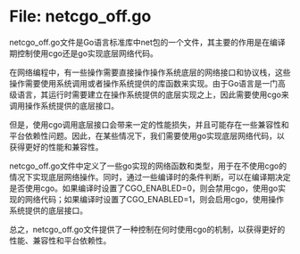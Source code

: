 # File: netcgo_off.go

netcgo_off.go文件是Go语言标准库中net包的一个文件，其主要的作用是在编译期控制使用cgo还是go实现底层网络代码。

在网络编程中，有一些操作需要直接操作操作系统底层的网络接口和协议栈，这些操作需要使用系统调用或者操作系统提供的库函数来实现。由于Go语言是一门高级语言，其运行时需要建立在操作系统提供的底层实现之上，因此需要使用cgo来调用操作系统提供的底层接口。

但是，使用cgo调用底层接口会带来一定的性能损失，并且可能存在一些兼容性和平台依赖性问题。因此，在某些情况下，我们需要使用go实现底层网络代码，以获得更好的性能和兼容性。

netcgo_off.go文件中定义了一些go实现的网络函数和类型，用于在不使用cgo的情况下实现底层网络操作。同时，通过一些编译时的条件判断，可以在编译期决定是否使用cgo。如果编译时设置了CGO_ENABLED=0，则会禁用cgo，使用go实现的网络代码；如果编译时设置了CGO_ENABLED=1，则会启用cgo，使用操作系统提供的底层接口。

总之，netcgo_off.go文件提供了一种控制在何时使用cgo的机制，以获得更好的性能、兼容性和平台依赖性。

